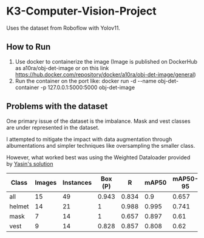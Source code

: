# K3-Computer-Vision-Project

Uses the dataset from Roboflow with Yolov11.

## How to Run

1. Use docker to containerize the image (Image is published on DockerHub as a10ra/obj-det-image or on this link https://hub.docker.com/repository/docker/a10ra/obj-det-image/general)
2. Run the container on the port like: docker run -d --name obj-det-container -p 127.0.0.1:5000:5000 obj-det-image

## Problems with the dataset

One primary issue of the dataset is the imbalance. Mask and vest classes are under represented in the dataset. 

I attempted to mitigate the impact with data augmentation through albumentations and simpler techniques like oversampling the smaller class.

However, what worked best was using the Weighted Dataloader provided by [Yasin's solution](https://y-t-g.github.io/tutorials/yolo-class-balancing/)

| Class   | Images | Instances | Box (P) | R     | mAP50 | mAP50-95 |
|---------|--------|-----------|---------|-------|-------|----------|
| all     | 15     | 49        | 0.943   | 0.834 | 0.9   | 0.657    |
| helmet  | 14     | 21        | 1       | 0.988 | 0.995 | 0.741    |
| mask    | 7      | 14        | 1       | 0.657 | 0.897 | 0.61     |
| vest    | 9      | 14        | 0.828   | 0.857 | 0.808 | 0.62     |
